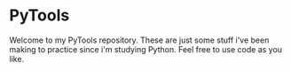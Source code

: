 <h1>PyTools</h1>

Welcome to my PyTools repository.
These are just some stuff i've been making to practice since i'm studying Python.
Feel free to use code as you like.
